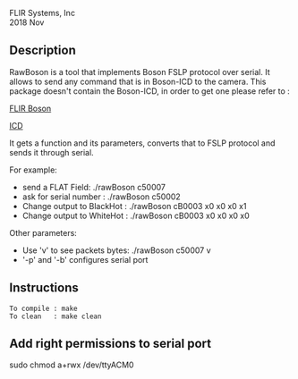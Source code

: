 FLIR Systems, Inc <BR>
2018 Nov <BR>

## Description

RawBoson is a tool that implements Boson FSLP protocol over serial.
It allows to send any command that is in Boson-ICD to the camera.
This package doesn't contain the Boson-ICD, in order to get one please refer to :

[FLIR Boson](http://www.flir.com/cores/boson/)

[ICD](https://www.flir.com/globalassets/imported-assets/document/boson_sdk_documentation_9hz-v11412-and-later.pdf)

It gets a function and its parameters, converts that to FSLP protocol and sends it through serial.

For example:
* send a FLAT Field:  ./rawBoson c50007
* ask for serial number : ./rawBoson c50002
* Change output to BlackHot : ./rawBoson cB0003 x0 x0 x0 x1
* Change output to WhiteHot : ./rawBoson cB0003 x0 x0 x0 x0

Other parameters:
* Use 'v' to see packets bytes: ./rawBoson c50007 v
* '-p' and '-b' configures serial port


## Instructions 
```
To compile : make
To clean   : make clean
```
## Add right permissions to serial port
sudo chmod a+rwx /dev/ttyACM0
